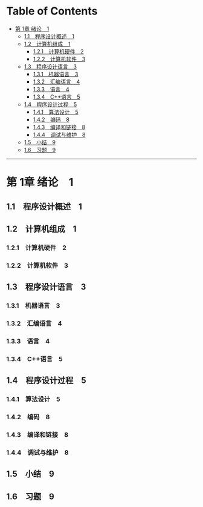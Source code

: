 Table of Contents
=================

* [第 1章 绪论　1](#%E7%AC%AC-1%E7%AB%A0-%E7%BB%AA%E8%AE%BA1)
  * [1\.1　程序设计概述　1](#11%E7%A8%8B%E5%BA%8F%E8%AE%BE%E8%AE%A1%E6%A6%82%E8%BF%B01)
  * [1\.2　计算机组成　1](#12%E8%AE%A1%E7%AE%97%E6%9C%BA%E7%BB%84%E6%88%901)
    * [1\.2\.1　计算机硬件　2](#121%E8%AE%A1%E7%AE%97%E6%9C%BA%E7%A1%AC%E4%BB%B62)
    * [1\.2\.2　计算机软件　3](#122%E8%AE%A1%E7%AE%97%E6%9C%BA%E8%BD%AF%E4%BB%B63)
  * [1\.3　程序设计语言　3](#13%E7%A8%8B%E5%BA%8F%E8%AE%BE%E8%AE%A1%E8%AF%AD%E8%A8%803)
    * [1\.3\.1　机器语言　3](#131%E6%9C%BA%E5%99%A8%E8%AF%AD%E8%A8%803)
    * [1\.3\.2　汇编语言　4](#132%E6%B1%87%E7%BC%96%E8%AF%AD%E8%A8%804)
    * [1\.3\.3　语言　4](#133%E8%AF%AD%E8%A8%804)
    * [1\.3\.4　C\+\+语言　5](#134c%E8%AF%AD%E8%A8%805)
  * [1\.4　程序设计过程　5](#14%E7%A8%8B%E5%BA%8F%E8%AE%BE%E8%AE%A1%E8%BF%87%E7%A8%8B5)
    * [1\.4\.1　算法设计　5](#141%E7%AE%97%E6%B3%95%E8%AE%BE%E8%AE%A15)
    * [1\.4\.2　编码　8](#142%E7%BC%96%E7%A0%818)
    * [1\.4\.3　编译和链接　8](#143%E7%BC%96%E8%AF%91%E5%92%8C%E9%93%BE%E6%8E%A58)
    * [1\.4\.4　调试与维护　8](#144%E8%B0%83%E8%AF%95%E4%B8%8E%E7%BB%B4%E6%8A%A48)
  * [1\.5　小结　9](#15%E5%B0%8F%E7%BB%939)
  * [1\.6　习题　9](#16%E4%B9%A0%E9%A2%989)

---

# 第 1章 绪论　1
## 1.1　程序设计概述　1
## 1.2　计算机组成　1
### 1.2.1　计算机硬件　2
### 1.2.2　计算机软件　3
## 1.3　程序设计语言　3
### 1.3.1　机器语言　3
### 1.3.2　汇编语言　4
### 1.3.3　语言　4
### 1.3.4　C++语言　5
## 1.4　程序设计过程　5
### 1.4.1　算法设计　5
### 1.4.2　编码　8
### 1.4.3　编译和链接　8
### 1.4.4　调试与维护　8
## 1.5　小结　9
## 1.6　习题　9
